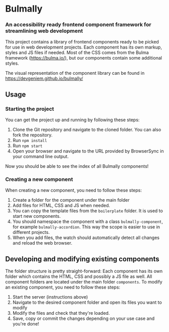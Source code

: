 # Bulmally

### An accessibility ready frontend component framework for streamlining web development

This project contains a library of frontend components ready to be picked for use in web development projects. Each component has its own markup, styles and JS files if needed. Most of the CSS comes from the Bulma framework (https://bulma.io/), but our components contain some additional styles.

The visual representation of the component library can be found in https://devgeniem.github.io/bulmally/

## Usage

### Starting the project

You can get the project up and running by following these steps:

1. Clone the Git repository and navigate to the cloned folder. You can also fork the repository.
2. Run `npm install`
3. Run `npm start`
4. Open your browser and navigate to the URL provided by BrowserSync in your command line output.

Now you should be able to see the index of all Bulmally components!

### Creating a new component

When creating a new component, you need to follow these steps:

1. Create a folder for the component under the main folder
2. Add files for HTML, CSS and JS when needed.
3. You can copy the template files from the `boilerplate` folder. It is used to start new components.
4. You should namespace the component with a class `bulmally-component`, for example `bulmally-accordion`. This way the scope is easier to use in different projects.
5. When you add files, the watch should automatically detect all changes and reload the web browser.

## Developing and modifying existing components

The folder structure is pretty straight-forward: Each component has its own folder which contains the HTML, CSS and
possibly a JS file as well. All component folders are located under the main folder `components`. To modify an existing component, you
need to follow these steps:

1. Start the server (instructions above)
2. Navigate to the desired component folder and open its files you want to modify
3. Modify the files and check that they're loaded.
4. Save, copy or commit the changes depending on your use case and you're done!
